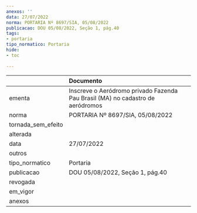 ```yaml
---
anexos: ''
data: 27/07/2022
norma: PORTARIA Nº 8697/SIA, 05/08/2022
publicacao: DOU 05/08/2022, Seção 1, pág.40
tags:
- portaria
tipo_normatico: Portaria
hide: 
- toc 
 
---
```


|                    | Documento                                                                      |
|:-------------------|:-------------------------------------------------------------------------------|
| ementa             | Inscreve o Aeródromo privado Fazenda Pau Brasil (MA) no cadastro de aeródromos |
| norma              | PORTARIA Nº 8697/SIA, 05/08/2022                                               |
| tornada_sem_efeito |                                                                                |
| alterada           |                                                                                |
| data               | 27/07/2022                                                                     |
| outros             |                                                                                |
| tipo_normatico     | Portaria                                                                       |
| publicacao         | DOU 05/08/2022, Seção 1, pág.40                                                |
| revogada           |                                                                                |
| em_vigor           |                                                                                |
| anexos             |                                                                                |